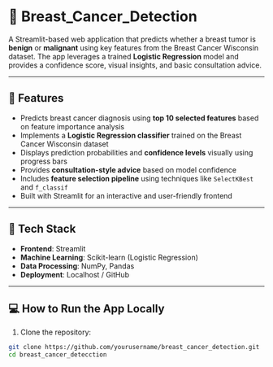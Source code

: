 # 🔬 Breast_Cancer_Detection

A Streamlit-based web application that predicts whether a breast tumor is **benign** or **malignant** using key features from the Breast Cancer Wisconsin dataset. The app leverages a trained **Logistic Regression** model and provides a confidence score, visual insights, and basic consultation advice.

---

## 🚀 Features

- Predicts breast cancer diagnosis using **top 10 selected features** based on feature importance analysis
- Implements a **Logistic Regression classifier** trained on the Breast Cancer Wisconsin dataset
- Displays prediction probabilities and **confidence levels** visually using progress bars
- Provides **consultation-style advice** based on model confidence
- Includes **feature selection pipeline** using techniques like `SelectKBest` and `f_classif`
- Built with Streamlit for an interactive and user-friendly frontend

---

## 🧠 Tech Stack

- **Frontend**: Streamlit
- **Machine Learning**: Scikit-learn (Logistic Regression)
- **Data Processing**: NumPy, Pandas
- **Deployment**: Localhost / GitHub


---

## 💻 How to Run the App Locally

1. Clone the repository:

```bash
git clone https://github.com/yourusername/breast_cancer_detection.git
cd breast_cancer_detecction
